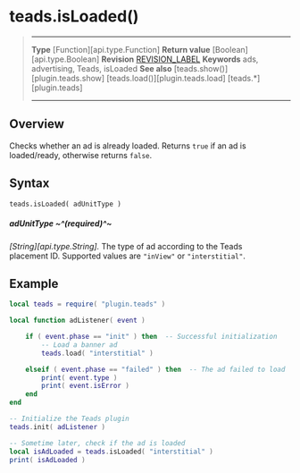 # teads.isLoaded()

> --------------------- ------------------------------------------------------------------------------------------
> __Type__              [Function][api.type.Function]
> __Return value__      [Boolean][api.type.Boolean]
> __Revision__          [REVISION_LABEL](REVISION_URL)
> __Keywords__          ads, advertising, Teads, isLoaded
> __See also__          [teads.show()][plugin.teads.show]
>						[teads.load()][plugin.teads.load]
>						[teads.*][plugin.teads]
> --------------------- ------------------------------------------------------------------------------------------


## Overview

Checks whether an ad is already loaded. Returns `true` if an ad is loaded/ready, otherwise returns `false`.


## Syntax

	teads.isLoaded( adUnitType )

##### adUnitType ~^(required)^~
_[String][api.type.String]._ The type of ad according to the Teads placement&nbsp;ID. Supported values are `"inView"` or `"interstitial"`.


## Example

``````lua
local teads = require( "plugin.teads" )

local function adListener( event )

	if ( event.phase == "init" ) then  -- Successful initialization
		-- Load a banner ad
		teads.load( "interstitial" )

	elseif ( event.phase == "failed" ) then  -- The ad failed to load
		print( event.type )
		print( event.isError )
	end
end

-- Initialize the Teads plugin
teads.init( adListener )

-- Sometime later, check if the ad is loaded
local isAdLoaded = teads.isLoaded( "interstitial" )
print( isAdLoaded )
``````
